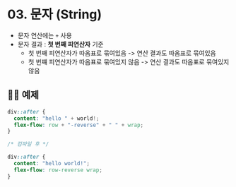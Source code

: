 # 03. 문자 (String)

- 문자 연산에는 `+` 사용
- 문자 결과 : **첫 번째 피연산자** 기준
  - 첫 번째 피연산자가 따옴표로 묶여있음 -> 연산 결과도 따옴표로 묶여있음
  - 첫 번쨰 피연산자가 따옴표로 묶여있지 않음 -> 연산 결과도 따옴표로 묶여있지 않음

## 👩‍💻 예제

```scss
div::after {
  content: "hello " + world!;
  flex-flow: row + "-reverse" + " " + wrap;
}

/* 컴파일 후 */

div::after {
  content: "hello world!";
  flex-flow: row-reverse wrap;
}
```
